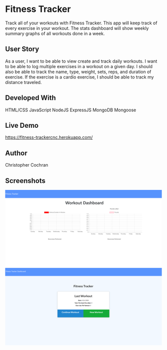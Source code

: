 # Fitness Tracker
Track all of your workouts with Fitness Tracker. This app will keep track of every exercise in your workout. The stats dashboard will show weekly summary graphs of all workouts done in a week.

## User Story

As a user, I want to be able to view create and track daily workouts. I want to be able to log multiple exercises in a workout on a given day. I should also be able to track the name, type, weight, sets, reps, and duration of exercise. If the exercise is a cardio exercise, I should be able to track my distance traveled.

## Developed With
HTML/CSS
JavaScript
NodeJS
ExpressJS
MongoDB
Mongoose

## Live Demo
https://fitness-trackercnc.herokuapp.com/

## Author
Christopher Cochran

## Screenshots
<img src="./img/1.png">
<img src="./img/2.png">
